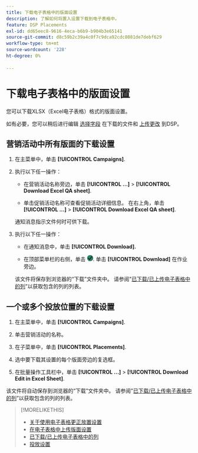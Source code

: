```yaml
---
title: 下载电子表格中的版面设置
description: 了解如何将置入设置下载到电子表格中。
feature: DSP Placements
exl-id: dd65eec8-9616-4eca-b6b9-b904b3e65141
source-git-commit: d8c59b2c39a4c0f7c9dca92cdc8081de7debf629
workflow-type: tm+mt
source-wordcount: '228'
ht-degree: 0%

---
```


# 下载电子表格中的版面设置

您可以下载XLSX（Excel电子表格）格式的版面设置。

如有必要，您可以稍后进行编辑 [选择字段](qa-sheet-columns.md) 在下载的文件和 [上传更改](qa-sheet-upload.md) 到DSP。

## 营销活动中所有版面的下载设置

1. 在主菜单中，单击 **[!UICONTROL Campaigns]**.

1. 执行以下任一操作：

   * 在营销活动名称旁边，单击 **[!UICONTROL ...]** > **[!UICONTROL Download Excel QA sheet]**.

   * 单击促销活动名称可查看促销活动详细信息。 在右上角，单击 **[!UICONTROL ...]** > **[!UICONTROL Download Excel QA sheet]**.

   通知消息指示文件何时可供下载。

1. 执行以下任一操作：

   * 在通知消息中，单击 **[!UICONTROL Download].**

   * 在顶部菜单栏的右侧，单击 ![作业](/help/dsp/assets/downloads.png). 单击 **[!UICONTROL Download]** 在作业旁边。

   该文件将保存到浏览器的“下载”文件夹中。 请参阅&quot;[已下载/已上传电子表格中的列](qa-sheet-columns.md)”以获取包含的列的列表。

## 一个或多个投放位置的下载设置

1. 在主菜单中，单击 **[!UICONTROL Campaigns]**.

1. 单击营销活动的名称。

1. 在子菜单中，单击 **[!UICONTROL Placements]**.

1. 选中要下载其设置的每个版面旁边的复选框。

1. 在批量操作工具栏中，单击 **[!UICONTROL ...]** > **[!UICONTROL Download Edit in Excel Sheet]**.

该文件将自动保存到浏览器的“下载”文件夹中。 请参阅&quot;[已下载/已上传电子表格中的列](qa-sheet-columns.md)”以获取包含的列的列表。

>[!MORELIKETHIS]
>
>* [关于使用电子表格更正放置设置](qa-about.md)
>* [在电子表格中上传版面设置](qa-sheet-upload.md)
>* [已下载/已上传电子表格中的列](qa-sheet-columns.md)
>* [投放设置](/help/dsp/campaign-management/placements/placement-settings.md)
